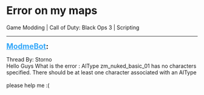 # Error on my maps
Game Modding | Call of Duty: Black Ops 3 | Scripting

---
<strong style="font-size: 1.4em;"><span style="text-decoration: underline;text-decoration-color: #34a7f9;"><span style="color:#34a7f9;">ModmeBot</span></span>:</strong>

<p>Thread By: Storno<br />Hello Guys What is the error : AlType zm_nuked_basic_01 has no characters specified. There should be at least one character associated with an AlType<br /><br />please help me :(</p>
